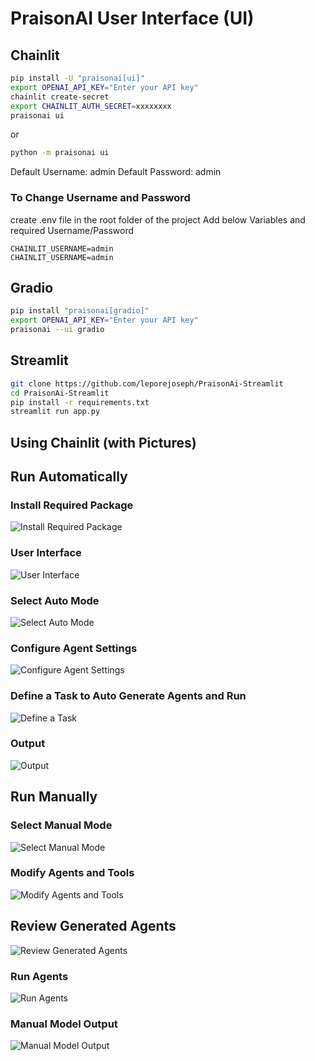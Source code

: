 # PraisonAI User Interface (UI)

## Chainlit
```bash
pip install -U "praisonai[ui]"
export OPENAI_API_KEY="Enter your API key"
chainlit create-secret
export CHAINLIT_AUTH_SECRET=xxxxxxxx
praisonai ui
```

or 

```bash
python -m praisonai ui
```

Default Username: admin
Default Password: admin

### To Change Username and Password

create .env file in the root folder of the project
Add below Variables and required Username/Password
```
CHAINLIT_USERNAME=admin
CHAINLIT_USERNAME=admin
```

## Gradio
```bash
pip install "praisonai[gradio]"
export OPENAI_API_KEY="Enter your API key"
praisonai --ui gradio
```

## Streamlit

```bash
git clone https://github.com/leporejoseph/PraisonAi-Streamlit
cd PraisonAi-Streamlit
pip install -r requirements.txt
streamlit run app.py
```

## Using Chainlit (with Pictures)

## Run Automatically

### Install Required Package
![Install Required Package](images/ui-step-1.png)

### User Interface
![User Interface](images/ui-step-2.png)

### Select Auto Mode
![Select Auto Mode](images/ui-step-4.png)

### Configure Agent Settings
![Configure Agent Settings](images/ui-step-3.png)

### Define a Task to Auto Generate Agents and Run
![Define a Task](images/ui-step-5.png)

### Output
![Output](images/ui-step-6.png)

## Run Manually

### Select Manual Mode
![Select Manual Mode](images/ui-step-7.png)

### Modify Agents and Tools
![Modify Agents and Tools](images/ui-step-10.png)

## Review Generated Agents
![Review Generated Agents](images/ui-step-9.png)

### Run Agents
![Run Agents](images/ui-step-8.png)

### Manual Model Output
![Manual Model Output](images/ui-step-11.png)